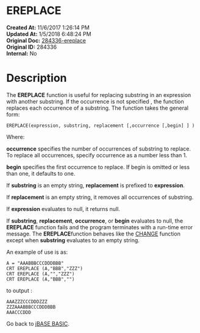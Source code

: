 # EREPLACE

**Created At:** 11/6/2017 1:26:14 PM  
**Updated At:** 1/5/2018 6:48:24 PM  
**Original Doc:** [284336-ereplace](https://docs.jbase.com/36868-jbase-basic/284336-ereplace)  
**Original ID:** 284336  
**Internal:** No  


# Description

The **EREPLACE** function is useful for replacing substring in an expression with another substring. If the occurrence is not specified , the function replaces each occurrence of a substring. The function takes the general form:

```
EREPLACE(expression, substring, replacement [,occurrence [,begin] ] )
```

Where:

**occurrence** specifies the number of occurrences of substring to replace. To replace all occurrences, specify occurrence as a number less than 1.

**begin** specifies the first occurrence to replace. If begin is omitted or less than one, it defaults to one.

If **substring** is an empty string, **replacement** is prefixed to **expression**.

If **replacement** is an empty string, it removes all occurrences of substring.

If **expression** evaluates to null, it returns null.

If **substring**, **replacement**, **occurrence**, or **begin** evaluates to null, the **EREPLACE** function fails and the program terminates with a run-time error message. The **EREPLACE**function behaves like the [CHANGE](./../change) function except when **substring** evaluates to an empty string.

An example of use is as:

```
A = "AAABBBCCCDDDBBB"
CRT EREPLACE (A,"BBB","ZZZ")
CRT EREPLACE (A,"","ZZZ")
CRT EREPLACE (A,"BBB","")
```

to output :

```
AAAZZZCCCDDDZZZ
ZZZAAABBBCCCDDDBBB
AAACCCDDD
```



Go back to [jBASE BASIC](./../jbase-basic-programmers-reference-guide).
